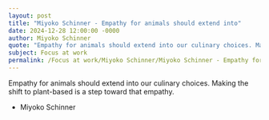 ```yaml
---
layout: post
title: "Miyoko Schinner - Empathy for animals should extend into"
date: 2024-12-28 12:00:00 -0000
author: Miyoko Schinner
quote: "Empathy for animals should extend into our culinary choices. Making the shift to plant-based is a step toward that empathy."
subject: Focus at work
permalink: /Focus at work/Miyoko Schinner/Miyoko Schinner - Empathy for animals should extend into
---
```


Empathy for animals should extend into our culinary choices. Making the shift to plant-based is a step toward that empathy.

- Miyoko Schinner
